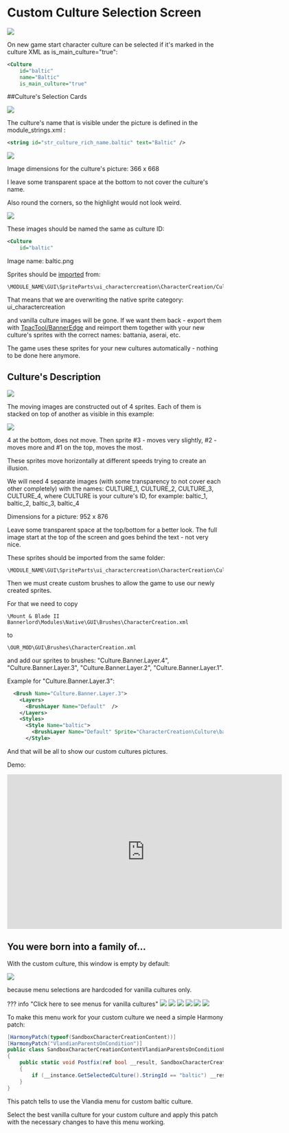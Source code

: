 # Custom Culture Selection Screen

![](/pics/c2soKfU.png)


On new game start character culture can be selected if it's marked in the culture XML as is_main_culture="true":

``` xml
<Culture
    id="baltic"
    name="Baltic"
    is_main_culture="true"
```

##Culture's Selection Cards

![](/pics/dAbzEt7.png)


The culture's name that is visible under the picture is defined in the module_strings.xml :

``` xml
<string id="str_culture_rich_name.baltic" text="Baltic" />
```

![](/pics/nnjvduV.png)


Image dimensions for the culture's picture: 366 x 668

I leave some transparent space at the bottom to not cover the culture's name.

Also round the corners, so the highlight would not look weird.

![](/pics/cPK9nuC.png)

These images should be named the same as culture ID:

``` xml
<Culture
    id="baltic"
```

Image name: baltic.png

Sprites should be [imported](/gauntletui/sprites/#import) from: 

    \MODULE_NAME\GUI\SpriteParts\ui_charactercreation\CharacterCreation/Culture\

That means that we are overwriting the native sprite category: ui_charactercreation

and vanilla culture images will be gone. If we want them back - export them with [TpacTool/BannerEdge](/resources/tools/) and reimport them together with your new culture's sprites with the correct names: battania, aserai, etc.

The game uses these sprites for your new cultures automatically - nothing to be done here anymore.


## Culture's Description

![](/pics/SYqApNY.png)


The moving images are constructed out of 4 sprites. Each of them is stacked on top of another as visible in this example:

![](/pics/2zkCAS4.png)

4 at the bottom, does not move. Then sprite #3 - moves very slightly, #2 - moves more and #1 on the top, moves the most.

These sprites move horizontally at different speeds trying to create an illusion.

We will need 4 separate images (with some transparency to not cover each other completely) with the names: CULTURE_1, CULTURE_2, CULTURE_3, CULTURE_4, where CULTURE is your culture's ID, for example: baltic_1, baltic_2, baltic_3, baltic_4

Dimensions for a picture: 952 x 876

Leave some transparent space at the top/bottom for a better look. The full image start at the top of the screen and goes behind the text - not very nice.


These sprites should be imported from the same folder: 

    \MODULE_NAME\GUI\SpriteParts\ui_charactercreation\CharacterCreation\Culture\

Then we must create custom brushes to allow the game to use our newly created sprites.

For that we need to copy

    \Mount & Blade II Bannerlord\Modules\Native\GUI\Brushes\CharacterCreation.xml
to

    \OUR_MOD\GUI\Brushes\CharacterCreation.xml

and add our sprites to brushes: "Culture.Banner.Layer.4", "Culture.Banner.Layer.3", "Culture.Banner.Layer.2", "Culture.Banner.Layer.1".

Example for "Culture.Banner.Layer.3":

``` xml
  <Brush Name="Culture.Banner.Layer.3">
    <Layers>
      <BrushLayer Name="Default"  />
    </Layers>
    <Styles>
      <Style Name="baltic">
        <BrushLayer Name="Default" Sprite="CharacterCreation\Culture\baltic_3" />
      </Style>
```

And that will be all to show our custom cultures pictures.

Demo:

<center>
    <iframe width="640" height="360" src="https://www.youtube.com/embed/LRH9zWHL7sY" frameborder="0" allowfullscreen></iframe>
</center>



## You were born into a family of...

With the custom culture, this window is empty by default:

![](/pics/NyqeknN.png)

because menu selections are hardcoded for vanilla cultures only.

??? info "Click here to see menus for vanilla cultures"
    ![](/pics/61myENz.png)
    ![](/pics/PuOXRlv.png)
    ![](/pics/feLgRDw.png)
    ![](/pics/Gdu5u5J.png)
    ![](/pics/co4ShqN.png)
    ![](/pics/hiHlbOV.png)

To make this menu work for your custom culture we need a simple Harmony patch:

``` cs
[HarmonyPatch(typeof(SandboxCharacterCreationContent))]
[HarmonyPatch("VlandianParentsOnCondition")]
public class SandboxCharacterCreationContentVlandianParentsOnConditionPatch
{
    public static void Postfix(ref bool __result, SandboxCharacterCreationContent __instance)
    {
        if (__instance.GetSelectedCulture().StringId == "baltic") __result = true;
    }
}
```

This patch tells to use the Vlandia menu for custom baltic culture.

Select the best vanilla culture for your custom culture and apply this patch with the necessary changes to have this menu working.

